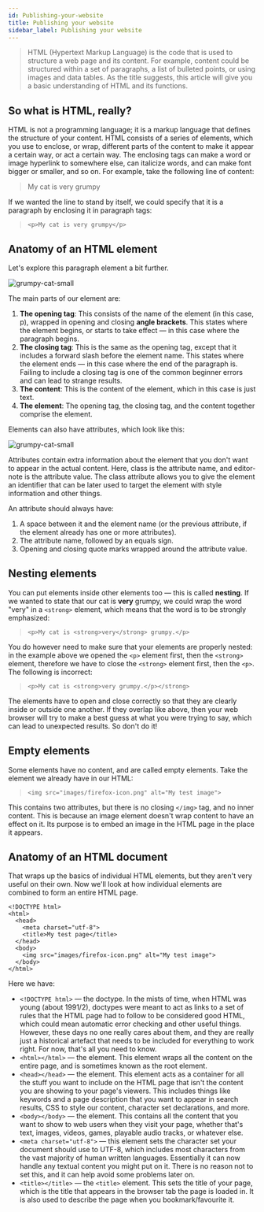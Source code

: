 ```yaml
---
id: Publishing-your-website
title: Publishing your website
sidebar_label: Publishing your website
---
```


> HTML (Hypertext Markup Language) is the code that is used to structure a web page and its content. For example, content could be structured within a set of paragraphs, a list of bulleted points, or using images and data tables.  As the title suggests, this article will give you a basic understanding of HTML and its functions.

## So what is HTML, really?

HTML is not a programming language; it is a markup language that defines the structure of your content. HTML consists of a series of elements, which you use to enclose, or wrap, different parts of the content to make it appear a certain way, or act a certain way. The enclosing tags can make a word or image hyperlink to somewhere else, can italicize words, and can make font bigger or smaller, and so on.  For example, take the following line of content:

> My cat is very grumpy

If we wanted the line to stand by itself, we could specify that it is a paragraph by enclosing it in paragraph tags:

> ```<p>My cat is very grumpy</p> ```

## Anatomy of an HTML element

Let's explore this paragraph element a bit further.

![grumpy-cat-small](../img/assets/grumpy-cat-small.png)

The main parts of our element are:

1. **The opening tag**: This consists of the name of the element (in this case, p), wrapped in opening and closing **angle brackets**. This states where the element begins, or starts to take effect — in this case where the paragraph begins.
2. **The closing tag**: This is the same as the opening tag, except that it includes a forward slash before the element name. This states where the element ends — in this case where the end of the paragraph is. Failing to include a closing tag is one of the common beginner errors and can lead to strange results.
3. **The content**: This is the content of the element, which in this case is just text.
4. **The element**: The opening tag, the closing tag, and the content together comprise the element.

Elements can also have attributes, which look like this:

![grumpy-cat-small](../img/assets/grumpy-cat-attribute-small.png)

Attributes contain extra information about the element that you don't want to appear in the actual content. Here, class is the attribute name, and editor-note is the attribute value. The class attribute allows you to give the element an identifier that can be later used to target the element with style information and other things.

An attribute should always have:

1. A space between it and the element name (or the previous attribute, if the element already has one or more attributes).
2. The attribute name, followed by an equals sign.
3. Opening and closing quote marks wrapped around the attribute value.        

## Nesting elements

You can put elements inside other elements too — this is called **nesting**. If we wanted to state that our cat is **very** grumpy, we could wrap the word "very" in a ```<strong>``` element, which means that the word is to be strongly emphasized:

> ```<p>My cat is <strong>very</strong> grumpy.</p>```

You do however need to make sure that your elements are properly nested: in the example above we opened the ```<p>``` element first, then the ```<strong>``` element, therefore we have to close the ```<strong>``` element first, then the ```<p>```. The following is incorrect:

> ```<p>My cat is <strong>very grumpy.</p></strong>```

The elements have to open and close correctly so that they are clearly inside or outside one another. If they overlap like above, then your web browser will try to make a best guess at what you were trying to say, which can lead to unexpected results. So don't do it!

## Empty elements

Some elements have no content, and are called empty elements. Take the <img> element we already have in our HTML:

> ```<img src="images/firefox-icon.png" alt="My test image">```

This contains two attributes, but there is no closing ```</img>``` tag, and no inner content. This is because an image element doesn't wrap content to have an effect on it. Its purpose is to embed an image in the HTML page in the place it appears.

##  Anatomy of an HTML document

That wraps up the basics of individual HTML elements, but they aren't very useful on their own. Now we'll look at how individual elements are combined to form an entire HTML page. 

```
<!DOCTYPE html>
<html>
  <head>
    <meta charset="utf-8">
    <title>My test page</title>
  </head>
  <body>
    <img src="images/firefox-icon.png" alt="My test image">
  </body>
</html>
```

Here we have:

- ```<!DOCTYPE html>``` — the doctype. In the mists of time, when HTML was young (about 1991/2), doctypes were meant to act as links to a set of rules that the HTML page had to follow to be considered good HTML, which could mean automatic error checking and other useful things. However, these days no one really cares about them, and they are really just a historical artefact that needs to be included for everything to work right. For now, that's all you need to know.
- ```<html></html>``` — the <html> element. This element wraps all the content on the entire page, and is sometimes known as the root element.
- ```<head></head>``` — the <head> element. This element acts as a container for all the stuff you want to include on the HTML page that isn't the content you are showing to your page's viewers. This includes things like keywords and a page description that you want to appear in search results, CSS to style our content, character set declarations, and more.
- ```<body></body>``` — the <body> element. This contains all the content that you want to show to web users when they visit your page, whether that's text, images, videos, games, playable audio tracks, or whatever else.
- ```<meta charset="utf-8">``` — this element sets the character set your document should use to UTF-8, which includes most characters from the vast majority of human written languages. Essentially it can now handle any textual content you might put on it. There is no reason not to set this, and it can help avoid some problems later on.
- ```<title></title>``` — the ```<title>``` element. This sets the title of your page, which is the title that appears in the browser tab the page is loaded in. It is also used to describe the page when you bookmark/favourite it.
